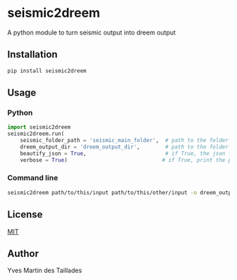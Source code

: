 # seismic2dreem
A python module to turn seismic output into dreem output

## Installation

```bash
pip install seismic2dreem
```

## Usage

### Python

```python
import seismic2dreem
seismic2dreem.run(
    seismic_folder_path = 'seismic_main_folder',  # path to the folder containing the seismic output. Can be a list of folders.
    dreem_output_dir = 'dreem_output_dir',        # path to the folder where the dreem output will be written
    beautify_json = True,                         # if True, the json files will be beautified. 10x slower and can generate bugs
    verbose = True)                              # if True, print the progress of the conversion
```

### Command line

```bash
seismic2dreem path/to/this/input path/to/this/other/input -o dreem_output_dir --beautify_json --verbose
```

## License
[MIT](https://choosealicense.com/licenses/mit/)


## Author

Yves Martin des Taillades
